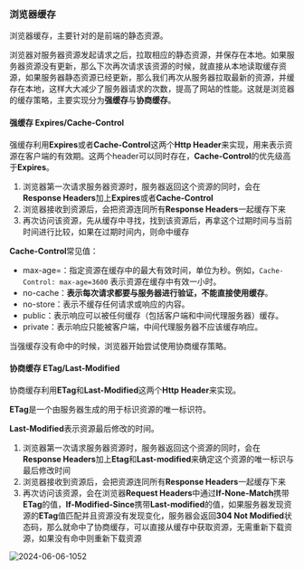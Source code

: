 ### 浏览器缓存

浏览器缓存，主要针对的是前端的静态资源。

浏览器对服务器资源发起请求之后，拉取相应的静态资源，并保存在本地。如果服务器资源没有更新，那么下次再次请求该资源的时候，就直接从本地读取缓存资源，如果服务器静态资源已经更新，那么我们再次从服务器拉取最新的资源，并缓存在本地，这样大大减少了服务器请求的次数，提高了网站的性能。这就是浏览器的缓存策略，主要实现分为**强缓存**与**协商缓存**。

#### 强缓存 Expires/Cache-Control

强缓存利用**Expires**或者**Cache-Control**这两个**Http Header**来实现，用来表示资源在客户端的有效期。这两个header可以同时存在，**Cache-Control**的优先级高于**Expires**。

1. 浏览器第一次请求服务器资源时，服务器返回这个资源的同时，会在**Response Headers**加上**Expires**或者**Cache-Control**
2. 浏览器接收到资源后，会把资源连同所有**Response Headers**一起缓存下来
3. 再次访问该资源，先从缓存中寻找，找到该资源后，再拿这个过期时间与当前时间进行比较，如果在过期时间内，则命中缓存

**Cache-Control**常见值：

- max-age=：指定资源在缓存中的最大有效时间，单位为秒。例如，`Cache-Control: max-age=3600` 表示资源在缓存中有效一小时。
- no-cache：**表示每次请求都要与服务器进行验证，不能直接使用缓存**。
- no-store：表示不缓存任何请求或响应的内容。
- public：表示响应可以被任何缓存（包括客户端和中间代理服务器）缓存。
- private：表示响应只能被客户端，中间代理服务器不应该缓存响应。



当强缓存没有命中的时候，浏览器开始尝试使用协商缓存策略。

#### 协商缓存 ETag/Last-Modified

协商缓存利用**ETag**和**Last-Modified**这两个**Http Header**来实现。

**ETag**是一个由服务器生成的用于标识资源的唯一标识符。

**Last-Modified**表示资源最后修改的时间。

1. 浏览器第一次请求服务器资源时，服务器返回这个资源的同时，会在**Response Headers**加上**Etag**和**Last-modified**来确定这个资源的唯一标识与最后修改时间
2. 浏览器接收到资源后，会把资源连同所有**Response Headers**一起缓存下来
3. 再次访问该资源，会在浏览器**Request Headers**中通过**If-None-Match**携带**ETag**的值，**If-Modified-Since**携带**Last-modified**的值，如果服务器发现资源的**ETag**值匹配并且资源没有发现变化，服务器会返回**304 Not Modified**状态码，那么就命中了协商缓存，可以直接从缓存中获取资源，无需重新下载资源，如果没有命中则重新下载资源



![2024-06-06-1052](https://github.com/cd0287912/docs/blob/master/screenShoot/2024-06-06-1052.svg?raw=true)